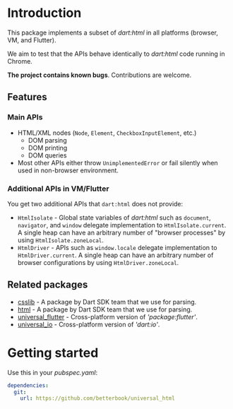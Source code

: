 # Introduction

This package implements a subset of _dart:html_ in all platforms (browser, VM, and Flutter).

We aim to test that the APIs behave identically to _dart:html_ code running in Chrome. 

__The project contains known bugs__. Contributions are welcome.

## Features
### Main APIs
  * HTML/XML nodes (`Node`, `Element`, `CheckboxInputElement`, etc.)
    * DOM parsing
    * DOM printing
    * DOM queries
  * Most other APIs either throw `UnimplementedError` or fail
    silently when used in non-browser environment.

### Additional APIs in VM/Flutter
You get two additional APIs that `dart:html` does not provide:
  * `HtmlIsolate` - Global state variables of _dart:html_ such as `document`, `navigator`, and `window` delegate implementation to `HtmlIsolate.current`.
    A single heap can have an arbitrary number of "browser processes" by using `HtmlIsolate.zoneLocal`.
  * `HtmlDriver` - APIs such as `window.locale` delegate implementation to `HtmlDriver.current`.
    A single heap can have an arbitrary number of browser configurations by using `HtmlDriver.zoneLocal`.

## Related packages
  * [csslib](https://github.com/dart-lang/csslib) - A package by Dart SDK team that we use for parsing.
  * [html](https://github.com/dart-lang/html) - A package by Dart SDK team that we use for parsing.
  * [universal_flutter](https://github.com/betterbook/universal_flutter) - Cross-platform version of _'package:flutter'_.
  * [universal_io](https://github.com/betterbook/universal_io) - Cross-platform version of _'dart:io'_.
  
# Getting started
Use this in your _pubspec.yaml_:
```yaml
dependencies:
  git:
    url: https://github.com/betterbook/universal_html
```